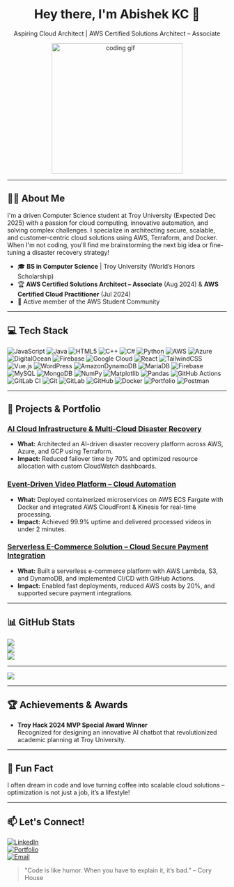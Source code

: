 <div align="center">
  <h1>Hey there, I'm <strong>Abishek KC</strong> 👋</h1>
  <p>Aspiring Cloud Architect | AWS Certified Solutions Architect – Associate</p>
  <img src="https://media.giphy.com/media/26ufdipQqU2lhNA4g/giphy.gif" alt="coding gif" width="300">
</div>

---

## 👨‍💻 About Me
I'm a driven Computer Science student at Troy University (Expected Dec 2025) with a passion for cloud computing, innovative automation, and solving complex challenges. I specialize in architecting secure, scalable, and customer-centric cloud solutions using AWS, Terraform, and Docker. When I'm not coding, you'll find me brainstorming the next big idea or fine-tuning a disaster recovery strategy!

- 🎓 **BS in Computer Science** | Troy University (World’s Honors Scholarship)
- 🏆 **AWS Certified Solutions Architect – Associate** (Aug 2024) & **AWS Certified Cloud Practitioner** (Jul 2024)
- 🤝 Active member of the AWS Student Community

---

## 💻 Tech Stack

![JavaScript](https://img.shields.io/badge/javascript-%23323330.svg?style=for-the-badge&logo=javascript&logoColor=%23F7DF1E) 
![Java](https://img.shields.io/badge/java-%23ED8B00.svg?style=for-the-badge&logo=openjdk&logoColor=white) 
![HTML5](https://img.shields.io/badge/html5-%23E34F26.svg?style=for-the-badge&logo=html5&logoColor=white) 
![C++](https://img.shields.io/badge/c++-%2300599C.svg?style=for-the-badge&logo=c%2B%2B&logoColor=white) 
![C#](https://img.shields.io/badge/c%23-%23239120.svg?style=for-the-badge&logo=csharp&logoColor=white) 
![Python](https://img.shields.io/badge/python-3670A0?style=for-the-badge&logo=python&logoColor=ffdd54) 
![AWS](https://img.shields.io/badge/AWS-%23FF9900.svg?style=for-the-badge&logo=amazon-aws&logoColor=white) 
![Azure](https://img.shields.io/badge/azure-%230072C6.svg?style=for-the-badge&logo=microsoftazure&logoColor=white) 
![DigitalOcean](https://img.shields.io/badge/DigitalOcean-%230167ff.svg?style=for-the-badge&logo=digitalOcean&logoColor=white) 
![Firebase](https://img.shields.io/badge/firebase-%23039BE5.svg?style=for-the-badge&logo=firebase) 
![Google Cloud](https://img.shields.io/badge/GoogleCloud-%234285F4.svg?style=for-the-badge&logo=google-cloud&logoColor=white) 
![React](https://img.shields.io/badge/react-%2320232a.svg?style=for-the-badge&logo=react&logoColor=%2361DAFB) 
![TailwindCSS](https://img.shields.io/badge/tailwindcss-%2338B2AC.svg?style=for-the-badge&logo=tailwind-css&logoColor=white) 
![Vue.js](https://img.shields.io/badge/vue.js-%2335495e.svg?style=for-the-badge&logo=vuedotjs&logoColor=%234FC08D) 
![WordPress](https://img.shields.io/badge/WordPress-%23117AC9.svg?style=for-the-badge&logo=WordPress&logoColor=white) 
![AmazonDynamoDB](https://img.shields.io/badge/Amazon%20DynamoDB-4053D6?style=for-the-badge&logo=Amazon%20DynamoDB&logoColor=white) 
![MariaDB](https://img.shields.io/badge/MariaDB-003545?style=for-the-badge&logo=mariadb&logoColor=white) 
![Firebase](https://img.shields.io/badge/firebase-a08021?style=for-the-badge&logo=firebase&logoColor=ffcd34) 
![MySQL](https://img.shields.io/badge/mysql-4479A1.svg?style=for-the-badge&logo=mysql&logoColor=white) 
![MongoDB](https://img.shields.io/badge/MongoDB-%234ea94b.svg?style=for-the-badge&logo=mongodb&logoColor=white) 
![NumPy](https://img.shields.io/badge/numpy-%23013243.svg?style=for-the-badge&logo=numpy&logoColor=white) 
![Matplotlib](https://img.shields.io/badge/Matplotlib-%23ffffff.svg?style=for-the-badge&logo=Matplotlib&logoColor=black) 
![Pandas](https://img.shields.io/badge/pandas-%23150458.svg?style=for-the-badge&logo=pandas&logoColor=white) 
![GitHub Actions](https://img.shields.io/badge/github%20actions-%232671E5.svg?style=for-the-badge&logo=githubactions&logoColor=white) 
![GitLab CI](https://img.shields.io/badge/gitlab%20CI-%23181717.svg?style=for-the-badge&logo=gitlab&logoColor=white) 
![Git](https://img.shields.io/badge/git-%23F05033.svg?style=for-the-badge&logo=git&logoColor=white) 
![GitLab](https://img.shields.io/badge/gitlab-%23181717.svg?style=for-the-badge&logo=gitlab&logoColor=white) 
![GitHub](https://img.shields.io/badge/github-%23121011.svg?style=for-the-badge&logo=github&logoColor=white) 
![Docker](https://img.shields.io/badge/docker-%230db7ed.svg?style=for-the-badge&logo=docker&logoColor=white) 
![Portfolio](https://img.shields.io/badge/Portfolio-%23000000.svg?style=for-the-badge&logo=firefox&logoColor=#FF7139) 
![Postman](https://img.shields.io/badge/Postman-FF6C37?style=for-the-badge&logo=postman&logoColor=white)

---

## 🚀 Projects & Portfolio

### [AI Cloud Infrastructure & Multi-Cloud Disaster Recovery](https://github.com/Abishek788/Marketplace.git)
- **What:** Architected an AI-driven disaster recovery platform across AWS, Azure, and GCP using Terraform.
- **Impact:** Reduced failover time by 70% and optimized resource allocation with custom CloudWatch dashboards.

### [Event-Driven Video Platform – Cloud Automation](https://github.com/Abishek788/Rakube.git)
- **What:** Deployed containerized microservices on AWS ECS Fargate with Docker and integrated AWS CloudFront & Kinesis for real-time processing.
- **Impact:** Achieved 99.9% uptime and delivered processed videos in under 2 minutes.

### [Serverless E-Commerce Solution – Cloud Secure Payment Integration](https://github.com/Abishek788/Rakuzon.git)
- **What:** Built a serverless e-commerce platform with AWS Lambda, S3, and DynamoDB, and implemented CI/CD with GitHub Actions.
- **Impact:** Enabled fast deployments, reduced AWS costs by 20%, and supported secure payment integrations.

---

## 📊 GitHub Stats
![](https://github-readme-stats.vercel.app/api?username=Abishek788&theme=dark&hide_border=false&include_all_commits=false&count_private=false)<br/>
![](https://nirzak-streak-stats.vercel.app/?user=Abishek788&theme=dark&hide_border=false)<br/>
![](https://github-readme-stats.vercel.app/api/top-langs/?username=Abishek788&theme=dark&hide_border=false&include_all_commits=false&count_private=false&layout=compact)

---

[![](https://visitcount.itsvg.in/api?id=Abishek788&icon=0&color=0)](https://visitcount.itsvg.in)

---

## 🏆 Achievements & Awards
- **Troy Hack 2024 MVP Special Award Winner**  
  Recognized for designing an innovative AI chatbot that revolutionized academic planning at Troy University.

---

## 🤩 Fun Fact
I often dream in code and love turning coffee into scalable cloud solutions – optimization is not just a job, it’s a lifestyle!

---

## 📫 Let's Connect!
[![LinkedIn](https://img.shields.io/badge/LinkedIn-0A66C2?style=for-the-badge&logo=linkedin&logoColor=white)](https://www.linkedin.com/in/abishekkc701)  
[![Portfolio](https://img.shields.io/badge/Portfolio-kcabishek.com-000000?style=for-the-badge&logo=firefox&logoColor=#FF7139)](https://kcabishek.com)  
[![Email](https://img.shields.io/badge/Email-abhishekkc701@gmail.com-D14836?style=for-the-badge&logo=gmail&logoColor=white)](mailto:abhishekkc701@gmail.com)

> "Code is like humor. When you have to explain it, it’s bad." – Cory House

<!-- Proudly created with GPRM ( https://gprm.itsvg.in ) -->
